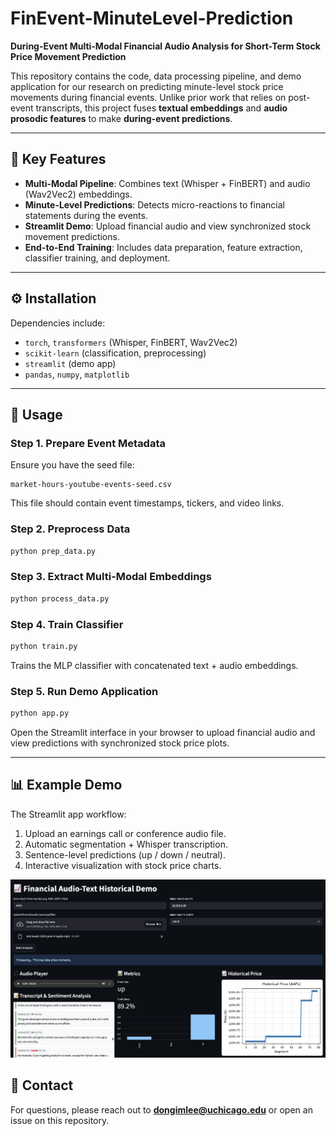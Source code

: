 # FinEvent-MinuteLevel-Prediction

**During-Event Multi-Modal Financial Audio Analysis for Short-Term Stock Price Movement Prediction**

This repository contains the code, data processing pipeline, and demo application for our research on predicting minute-level stock price movements during financial events. Unlike prior work that relies on post-event transcripts, this project fuses **textual embeddings** and **audio prosodic features** to make **during-event predictions**.

---

## 🔑 Key Features

* **Multi-Modal Pipeline**: Combines text (Whisper + FinBERT) and audio (Wav2Vec2) embeddings.
* **Minute-Level Predictions**: Detects micro-reactions to financial statements during the events.
* **Streamlit Demo**: Upload financial audio and view synchronized stock movement predictions.
* **End-to-End Training**: Includes data preparation, feature extraction, classifier training, and deployment.

---

## ⚙️ Installation

Dependencies include:

* `torch`, `transformers` (Whisper, FinBERT, Wav2Vec2)
* `scikit-learn` (classification, preprocessing)
* `streamlit` (demo app)
* `pandas`, `numpy`, `matplotlib`

---

## 🚀 Usage

### Step 1. Prepare Event Metadata

Ensure you have the seed file:

```
market-hours-youtube-events-seed.csv
```

This file should contain event timestamps, tickers, and video links.

### Step 2. Preprocess Data

```bash
python prep_data.py
```

### Step 3. Extract Multi-Modal Embeddings

```bash
python process_data.py
```

### Step 4. Train Classifier

```bash
python train.py
```

Trains the MLP classifier with concatenated text + audio embeddings.

### Step 5. Run Demo Application

```bash
python app.py
```

Open the Streamlit interface in your browser to upload financial audio and view predictions with synchronized stock price plots.

---

## 📊 Example Demo

The Streamlit app workflow:

1. Upload an earnings call or conference audio file.
2. Automatic segmentation + Whisper transcription.
3. Sentence-level predictions (up / down / neutral).
4. Interactive visualization with stock price charts.

![Streamlit Demo](./streamlit_interface.png)

## 📧 Contact

For questions, please reach out to **[dongimlee@uchicago.edu](mailto:dongimlee@uchicago.edu)** or open an issue on this repository.

